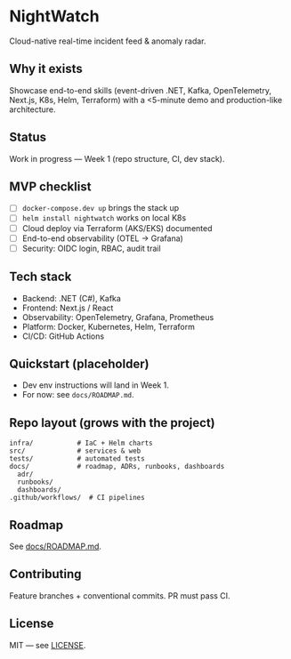 # NightWatch
Cloud-native real-time incident feed & anomaly radar.

## Why it exists
Showcase end-to-end skills (event-driven .NET, Kafka, OpenTelemetry, Next.js, K8s, Helm, Terraform) with a <5-minute demo and production-like architecture.

## Status
Work in progress — Week 1 (repo structure, CI, dev stack).

## MVP checklist
- [ ] `docker-compose.dev up` brings the stack up
- [ ] `helm install nightwatch` works on local K8s
- [ ] Cloud deploy via Terraform (AKS/EKS) documented
- [ ] End-to-end observability (OTEL → Grafana)
- [ ] Security: OIDC login, RBAC, audit trail

## Tech stack
- Backend: .NET (C#), Kafka
- Frontend: Next.js / React
- Observability: OpenTelemetry, Grafana, Prometheus
- Platform: Docker, Kubernetes, Helm, Terraform
- CI/CD: GitHub Actions

## Quickstart (placeholder)
- Dev env instructions will land in Week 1.  
- For now: see `docs/ROADMAP.md`.

## Repo layout (grows with the project)
```
infra/           # IaC + Helm charts
src/             # services & web
tests/           # automated tests
docs/            # roadmap, ADRs, runbooks, dashboards
  adr/
  runbooks/
  dashboards/
.github/workflows/  # CI pipelines
```

## Roadmap
See [docs/ROADMAP.md](docs/ROADMAP.md).

## Contributing
Feature branches + conventional commits. PR must pass CI.

## License
MIT — see [LICENSE](LICENSE).
